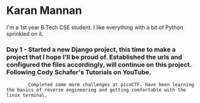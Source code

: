 # Karan Mannan

I'm a 1st year B.Tech CSE student. 
I like everything with a bit of Python sprinkled on it. 



### Day 1 - Started a new Django project, this time to make a project that I hope I'll be proud of. Established the urls and configured the files accordingly, will continue on this project. Following Cody Schafer's Tutorials on YouTube.
            Completed some more challenges at picoCTF. Have been learning the basics of reverse engineering and getting comfortable with the linux terminal.
            
